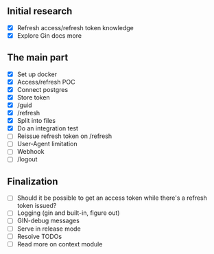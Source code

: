 ## Initial research

- [x] Refresh access/refresh token knowledge
- [x] Explore Gin docs more

## The main part

- [x] Set up docker
- [x] Access/refresh POC
- [x] Connect postgres
- [x] Store token
- [x] /guid
- [x] /refresh
- [x] Split into files
- [x] Do an integration test
- [ ] Reissue refresh token on /refresh
- [ ] User-Agent limitation
- [ ] Webhook
- [ ] /logout

## Finalization

- [ ] Should it be possible to get an access token while there's a refresh token issued?
- [ ] Logging (gin and built-in, figure out)
- [ ] GIN-debug messages
- [ ] Serve in release mode
- [ ] Resolve TODOs
- [ ] Read more on context module
